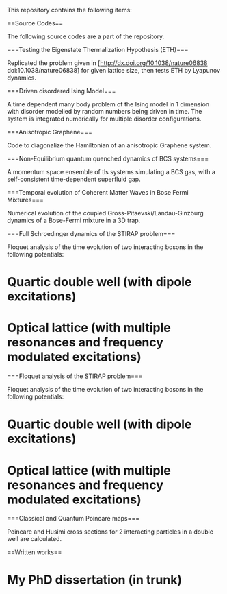 This repository contains the following items:

==Source Codes==

The following source codes are a part of the repository.

===Testing the Eigenstate Thermalization Hypothesis (ETH)===

Replicated the problem given in [http://dx.doi.org/10.1038/nature06838 doi:10.1038/nature06838] for given lattice size, then tests ETH by Lyapunov dynamics.

===Driven disordered Ising Model===

A time dependent many body problem of the Ising model in 1 dimension with disorder modelled by random numbers being driven in time. The system is integrated numerically for multiple disorder configurations.

===Anisotropic Graphene===

Code to diagonalize the Hamiltonian of an anisotropic Graphene system.

===Non-Equilibrium quantum quenched dynamics of BCS systems===

A momentum space ensemble of tls systems simulating a BCS gas, with a self-consistent time-dependent superfluid gap.

===Temporal evolution of Coherent Matter Waves in Bose Fermi Mixtures===

Numerical evolution of the coupled Gross-Pitaevski/Landau-Ginzburg dynamics of a Bose-Fermi mixture in a 3D trap.

===Full Schroedinger dynamics of the STIRAP problem===

Floquet analysis of the time evolution of two interacting bosons in the following potentials:

 # Quartic double well (with dipole excitations)

 # Optical lattice (with multiple resonances and frequency modulated excitations)

===Floquet analysis of the STIRAP problem=== 

Floquet analysis of the time evolution of two interacting bosons in the following potentials:

 # Quartic double well (with dipole excitations)

 # Optical lattice (with multiple resonances and frequency modulated excitations)

===Classical and Quantum Poincare maps===

Poincare and Husimi cross sections for 2 interacting particles in a double well are calculated.

==Written works==

 # My PhD dissertation (in trunk)
